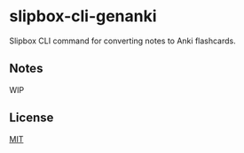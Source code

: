 slipbox-cli-genanki
===================

Slipbox CLI command for converting notes to Anki flashcards.

Notes
-----

WIP

License
-------

[MIT](./LICENSE)
